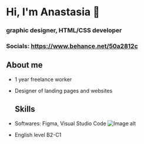 # Hi, I'm Anastasia 👋
### graphic designer, HTML/CSS developer
### Socials: https://www.behance.net/50a2812c

## About me
* 1 year freelance worker
* Designer of landing pages and websites

  ## Skills
* Softwares: Figma, Visual Studio Code
  ![Image alt](https://github.com/{designerfrom-spb}/{main}/raw/{designerfrom-spb}/{img}/figma.png)
* English level B2-C1
<!--
**designerfrom-spb/designerfrom-spb** is a ✨ _special_ ✨ repository because its `README.md` (this file) appears on your GitHub profile.

Here are some ideas to get you started:

- 🔭 I’m currently working on ...
- 🌱 I’m currently learning ...
- 👯 I’m looking to collaborate on ...
- 🤔 I’m looking for help with ...
- 💬 Ask me about ...
- 📫 How to reach me: ...
- 😄 Pronouns: ...
- ⚡ Fun fact: ...
-->
